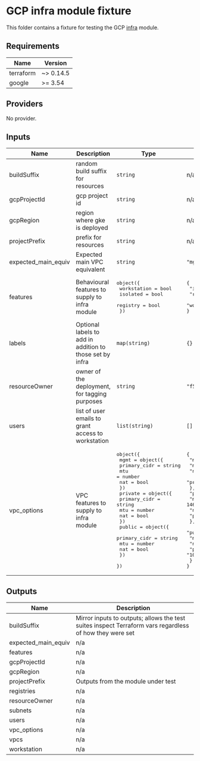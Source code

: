 # GCP infra module fixture
<!-- spell-checker: ignore markdownlint -->

This folder contains a fixture for testing the GCP
[infra](../../../../../modules/google/terraform/nifra/) module.

<!-- markdownlint-disable MD033 MD034 -->
<!-- BEGINNING OF PRE-COMMIT-TERRAFORM DOCS HOOK -->
## Requirements

| Name | Version |
|------|---------|
| terraform | ~> 0.14.5 |
| google | >= 3.54 |

## Providers

No provider.

## Inputs

| Name | Description | Type | Default | Required |
|------|-------------|------|---------|:--------:|
| buildSuffix | random build suffix for resources | `string` | n/a | yes |
| gcpProjectId | gcp project id | `string` | n/a | yes |
| gcpRegion | region where gke is deployed | `string` | n/a | yes |
| projectPrefix | prefix for resources | `string` | n/a | yes |
| expected\_main\_equiv | Expected main VPC equivalent | `string` | `"mgmt"` | no |
| features | Behavioural features to supply to infra module | <pre>object({<br>    workstation = bool<br>    isolated    = bool<br>    registry    = bool<br>  })</pre> | <pre>{<br>  "isolated": false,<br>  "registry": false,<br>  "workstation": true<br>}</pre> | no |
| labels | Optional labels to add in addition to those set by infra | `map(string)` | `{}` | no |
| resourceOwner | owner of the deployment, for tagging purposes | `string` | `"f5-dcec"` | no |
| users | list of user emails to grant access to workstation | `list(string)` | `[]` | no |
| vpc\_options | VPC features to supply to infra module | <pre>object({<br>    mgmt = object({<br>      primary_cidr = string<br>      mtu          = number<br>      nat          = bool<br>    })<br>    private = object({<br>      primary_cidr = string<br>      mtu          = number<br>      nat          = bool<br>    })<br>    public = object({<br>      primary_cidr = string<br>      mtu          = number<br>      nat          = bool<br>    })<br>  })</pre> | <pre>{<br>  "mgmt": {<br>    "mtu": 1460,<br>    "nat": true,<br>    "primary_cidr": "10.0.10.0/24"<br>  },<br>  "private": {<br>    "mtu": 1460,<br>    "nat": false,<br>    "primary_cidr": "10.0.20.0/24"<br>  },<br>  "public": {<br>    "mtu": 1460,<br>    "nat": false,<br>    "primary_cidr": "10.0.30.0/24"<br>  }<br>}</pre> | no |

## Outputs

| Name | Description |
|------|-------------|
| buildSuffix | Mirror inputs to outputs; allows the test suites inspect Terraform vars regardless of how they were set |
| expected\_main\_equiv | n/a |
| features | n/a |
| gcpProjectId | n/a |
| gcpRegion | n/a |
| projectPrefix | Outputs from the module under test |
| registries | n/a |
| resourceOwner | n/a |
| subnets | n/a |
| users | n/a |
| vpc\_options | n/a |
| vpcs | n/a |
| workstation | n/a |

<!-- END OF PRE-COMMIT-TERRAFORM DOCS HOOK -->
<!-- markdownlint-enable MD033 MD034 -->
